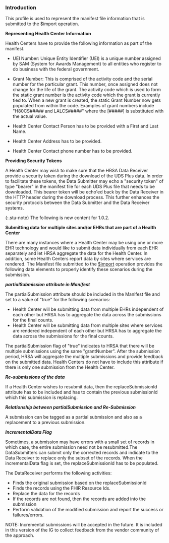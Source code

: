 

### Introduction

This profile is used to represent the manifest file information that is submitted to the $import operation.  

**Representing Health Center Information**

Health Centers have to provide the following information as part of the manifest.

* UEI Number:  Unique Entity Identifier (UEI) is a unique number assigned by SAM (System for Awards Management) to all entities who register to do business with the federal government.

* Grant Number: This is comprised of the activity code and the serial number for the particular grant. This number, once assigned does not change for the life of the grant. The activity code which is used to form the static grant number is the activity code which the grant is currently tied to.  When a new grant is created, the static Grant Number now gets populated from within the code. Examples of grant numbers include "H80CS##### and LALCS#####" where the [#####] is substituted with the actual value.

* Health Center Contact Person has to be provided with a First and Last Name.

* Health Center Address has to be provided. 

* Health Center Contact phone number has to be provided. 

**Providing Security Tokens**

A Health Center may wish to make sure that the HRSA Data Receiver provide a security token during the download of the UDS Plus data. In order to facilitate these tokens, the Data Submitter may echo a "security token" of type "bearer" in the manifest file for each UDS Plus file that needs to be downloaded. This bearer token will be echo'ed back by the Data Receiver in the HTTP header during the download process. This further enhances the security protocols between the Data Submitter and the Data Receiver systems. 

{:.stu-note}
The following is new content for 1.0.2.

<div class="bg-success" markdown="1">

**Submitting data for multiple sites and/or EHRs that are part of a Health Center**

There are many instances where a Health Center may be using one or more EHR technology and would like to submit data individually from each EHR separately and let HRSA aggregate the data for the Health Center. In addition, some Health Centers report data by sites where services are rendered. The Manifest file submitted to the [$import](OperationDefinition-import.html) operation provides the following data elements to properly identify these scenarios during the submission.

***partialSubmission attribute in Manifest***

The partialSubmission attribute should be included in the Manifest file and set to a value of "true" for the following scenarios:

 * Health Center will be submitting data from multiple EHRs independent of each other but HRSA has to aggregate the data across the submissions for the final counts.
 * Health Center will be submitting data from multiple sites where services are rendered independent of each other but HRSA has to aggregate the data across the submissions for the final counts.
 
 The partialSubmission flag of "true" indicates to HRSA that there will be multiple submissions using the same "grantNumber". After the submission period, HRSA will aggregate the multiple submissions and provide feedback on the submitted data. Health Centers do not have to include this attribute if there is only one submission from the Health Center. 
 
 ***Re-submissions of the data***
 
 If a Health Center wishes to resubmit data, then the replaceSubmissionId attribute has to be included and has to contain the previous submissionId which this submission is replacing.
 
 ***Relationship between partialSubmission and Re-Submission***
 
 A submission can be tagged as a partial submission and also as a replacement to a previous submission.
 
 ***IncrementalData Flag***
 
Sometimes, a submission may have errors with a small set of records in which case, the entire submission need not be resubmitted.The DataSubmitters can submit only the corrected records and indicate to the Data Receiver to replace only the subset of the records. When the incrementalData flag is set, the replaceSubmissionId has to be populated. 

The DataReceiver performs the following activities:

* Finds the original submission based on the replaceSubmissionId 
* Finds the records using the FHIR Resource Ids.
* Replace the data for the records 
* If the records are not found, then the records are added into the submission
* Perform validation of the modified submission and report the success or failures/errors.

NOTE: Incremental submissions will be accepted in the future. It is included in this version of the IG to collect feedback from the vendor community of the approach.

</div>


